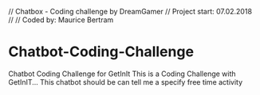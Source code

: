 //	Chatbox - Coding challenge by DreamGamer
//	Project start: 07.02.2018	
//
//	Coded by: Maurice Bertram

# Chatbot-Coding-Challenge
Chatbot Coding Challenge for GetInIt
This is a Coding Challenge with GetInIT... This chatbot should be can tell me a specify free time activity
